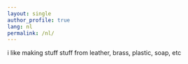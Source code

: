 ```yaml
---
layout: single
author_profile: true
lang: nl
permalink: /nl/
---
```

i like making stuff
stuff from leather, brass, plastic, soap, etc